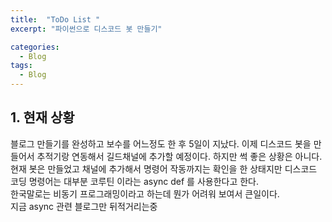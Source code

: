 ```yaml
---
title:  "ToDo List "
excerpt: "파이썬으로 디스코드 봇 만들기"

categories:
  - Blog
tags:
  - Blog
---
```


## 1. 현재 상황

블로그 만들기를 완성하고 보수를 어느정도 한 후 5일이 지났다. 
이제 디스코드 봇을 만들어서 추적기랑 연동해서 길드채널에 추가할 예정이다. 
하지만 썩 좋은 상황은 아니다.  
현재 봇은 만들었고 채널에 추가해서 명령어 작동까지는 확인을 한 상태지만 
디스코드 코딩 명령어는 대부분 코루틴 이라는 async def 를 사용한다고 한다.  
한국말로는 비동기 프로그래밍이라고 하는데 뭔가 어려워 보여서 큰일이다.  
지금 async 관련 블로그만 뒤적거리는중  

